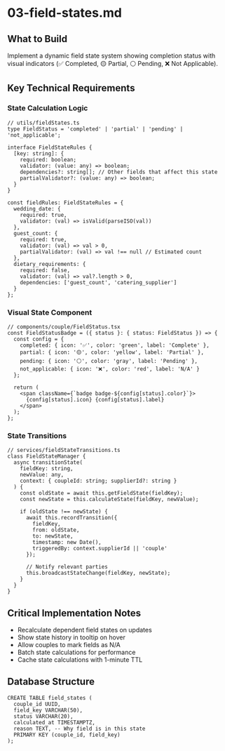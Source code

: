 # 03-field-states.md

## What to Build

Implement a dynamic field state system showing completion status with visual indicators (✅ Completed, 🟡 Partial, ⚪ Pending, ❌ Not Applicable).

## Key Technical Requirements

### State Calculation Logic

```
// utils/fieldStates.ts
type FieldStatus = 'completed' | 'partial' | 'pending' | 'not_applicable';

interface FieldStateRules {
  [key: string]: {
    required: boolean;
    validator: (value: any) => boolean;
    dependencies?: string[]; // Other fields that affect this state
    partialValidator?: (value: any) => boolean;
  }
}

const fieldRules: FieldStateRules = {
  wedding_date: {
    required: true,
    validator: (val) => isValid(parseISO(val))
  },
  guest_count: {
    required: true,
    validator: (val) => val > 0,
    partialValidator: (val) => val !== null // Estimated count
  },
  dietary_requirements: {
    required: false,
    validator: (val) => val?.length > 0,
    dependencies: ['guest_count', 'catering_supplier']
  }
};
```

### Visual State Component

```
// components/couple/FieldStatus.tsx
const FieldStatusBadge = ({ status }: { status: FieldStatus }) => {
  const config = {
    completed: { icon: '✅', color: 'green', label: 'Complete' },
    partial: { icon: '🟡', color: 'yellow', label: 'Partial' },
    pending: { icon: '⚪', color: 'gray', label: 'Pending' },
    not_applicable: { icon: '❌', color: 'red', label: 'N/A' }
  };
  
  return (
    <span className={`badge badge-${config[status].color}`}>
      {config[status].icon} {config[status].label}
    </span>
  );
};
```

### State Transitions

```
// services/fieldStateTransitions.ts
class FieldStateManager {
  async transitionState(
    fieldKey: string, 
    newValue: any,
    context: { coupleId: string; supplierId?: string }
  ) {
    const oldState = await this.getFieldState(fieldKey);
    const newState = this.calculateState(fieldKey, newValue);
    
    if (oldState !== newState) {
      await this.recordTransition({
        fieldKey,
        from: oldState,
        to: newState,
        timestamp: new Date(),
        triggeredBy: context.supplierId || 'couple'
      });
      
      // Notify relevant parties
      this.broadcastStateChange(fieldKey, newState);
    }
  }
}
```

## Critical Implementation Notes

- Recalculate dependent field states on updates
- Show state history in tooltip on hover
- Allow couples to mark fields as N/A
- Batch state calculations for performance
- Cache state calculations with 1-minute TTL

## Database Structure

```
CREATE TABLE field_states (
  couple_id UUID,
  field_key VARCHAR(50),
  status VARCHAR(20),
  calculated_at TIMESTAMPTZ,
  reason TEXT, -- Why field is in this state
  PRIMARY KEY (couple_id, field_key)
);
```